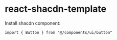 # react-shacdn-template

Install shacdn component:

```
import { Button } from "@/components/ui/button"
```